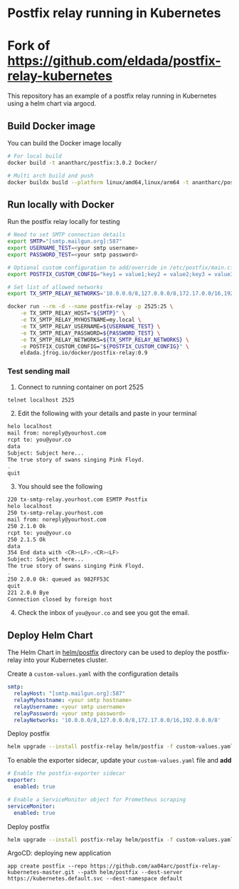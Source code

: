 # Postfix relay running in Kubernetes
# Fork of https://github.com/eldada/postfix-relay-kubernetes 

This repository has an example of a postfix relay running in Kubernetes using a helm chart via argocd. 

## Build Docker image
You can build the Docker image locally
```bash
# For local build
docker build -t anantharc/postfix:3.0.2 Docker/

# Multi arch build and push
docker buildx build --platform linux/amd64,linux/arm64 -t anantharc/postfix:3.0.2 Docker/ --push
```

## Run locally with Docker
Run the postfix relay locally for testing
```bash
# Need to set SMTP connection details
export SMTP="[smtp.mailgun.org]:587"
export USERNAME_TEST=<your smtp username>
export PASSWORD_TEST=<your smtp password>

# Optional custom configuration to add/override in /etc/postfix/main.cf (delimited by a ";")
export POSTFIX_CUSTOM_CONFIG="key1 = value1;key2 = value2;key3 = value3"

# Set list of allowed networks
export TX_SMTP_RELAY_NETWORKS='10.0.0.0/8,127.0.0.0/8,172.17.0.0/16,192.0.0.0/8'

docker run --rm -d --name postfix-relay -p 2525:25 \
	-e TX_SMTP_RELAY_HOST="${SMTP}" \
	-e TX_SMTP_RELAY_MYHOSTNAME=my.local \
	-e TX_SMTP_RELAY_USERNAME=${USERNAME_TEST} \
	-e TX_SMTP_RELAY_PASSWORD=${PASSWORD_TEST} \
	-e TX_SMTP_RELAY_NETWORKS=${TX_SMTP_RELAY_NETWORKS} \
	-e POSTFIX_CUSTOM_CONFIG="${POSTFIX_CUSTOM_CONFIG}" \
	eldada.jfrog.io/docker/postfix-relay:0.9
```

### Test sending mail
1. Connect to running container on port 2525
```bash
telnet localhost 2525
```

2. Edit the following with your details and paste in your terminal
```bash
helo localhost
mail from: noreply@yourhost.com
rcpt to: you@your.co
data
Subject: Subject here...
The true story of swans singing Pink Floyd. 
.
quit
```

3. You should see the following
```bash
220 tx-smtp-relay.yourhost.com ESMTP Postfix
helo localhost
250 tx-smtp-relay.yourhost.com
mail from: noreply@yourhost.com
250 2.1.0 Ok
rcpt to: you@your.co
250 2.1.5 Ok
data
354 End data with <CR><LF>.<CR><LF>
Subject: Subject here...
The true story of swans singing Pink Floyd. 
.
250 2.0.0 Ok: queued as 982FF53C
quit
221 2.0.0 Bye
Connection closed by foreign host
```

4. Check the inbox of `you@your.co` and see you got the email.


## Deploy Helm Chart
The Helm Chart in [helm/postfix](helm/postfix) directory can be used to deploy the postfix-relay into your Kubernetes cluster.

Create a `custom-values.yaml` with the configuration details
```yaml
smtp:
  relayHost: "[smtp.mailgun.org]:587"
  relayMyhostname: <your smtp hostname>
  relayUsername: <your smtp username>
  relayPassword: <your smtp password>
  relayNetworks: '10.0.0.0/8,127.0.0.0/8,172.17.0.0/16,192.0.0.0/8'
```

Deploy postfix
```bash
helm upgrade --install postfix-relay helm/postfix -f custom-values.yaml
```


To enable the exporter sidecar, update your `custom-values.yaml` file and **add**
```yaml
# Enable the postfix-exporter sidecar
exporter:
  enabled: true

# Enable a ServiceMonitor object for Prometheus scraping
serviceMonitor:
  enabled: true
```

Deploy postfix
```bash
helm upgrade --install postfix-relay helm/postfix -f custom-values.yaml
```


ArgoCD: 
deploying new application

```app create postfix --repo https://github.com/aa04arc/postfix-relay-kubernetes-master.git --path helm/postfix --dest-server https://kubernetes.default.svc --dest-namespace default```
